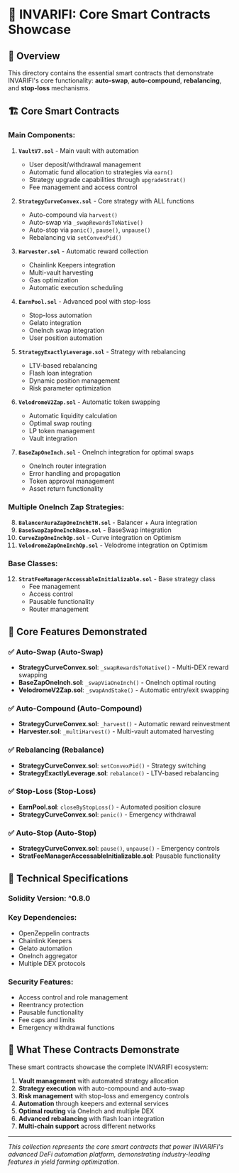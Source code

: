 # 🚀 INVARIFI: Core Smart Contracts Showcase

## 📖 Overview

This directory contains the essential smart contracts that demonstrate INVARIFI's core functionality: **auto-swap**, **auto-compound**, **rebalancing**, and **stop-loss** mechanisms.

## 🏗️ Core Smart Contracts

### **Main Components:**

1. **`VaultV7.sol`** - Main vault with automation
   - User deposit/withdrawal management
   - Automatic fund allocation to strategies via `earn()`
   - Strategy upgrade capabilities through `upgradeStrat()`
   - Fee management and access control

2. **`StrategyCurveConvex.sol`** - Core strategy with ALL functions
   - Auto-compound via `harvest()`
   - Auto-swap via `_swapRewardsToNative()`
   - Auto-stop via `panic()`, `pause()`, `unpause()`
   - Rebalancing via `setConvexPid()`

3. **`Harvester.sol`** - Automatic reward collection
   - Chainlink Keepers integration
   - Multi-vault harvesting
   - Gas optimization
   - Automatic execution scheduling

4. **`EarnPool.sol`** - Advanced pool with stop-loss
   - Stop-loss automation
   - Gelato integration
   - OneInch swap integration
   - User position automation

5. **`StrategyExactlyLeverage.sol`** - Strategy with rebalancing
   - LTV-based rebalancing
   - Flash loan integration
   - Dynamic position management
   - Risk parameter optimization

6. **`VelodromeV2Zap.sol`** - Automatic token swapping
   - Automatic liquidity calculation
   - Optimal swap routing
   - LP token management
   - Vault integration

7. **`BaseZapOneInch.sol`** - OneInch integration for optimal swaps
   - OneInch router integration
   - Error handling and propagation
   - Token approval management
   - Asset return functionality

### **Multiple OneInch Zap Strategies:**

8. **`BalancerAuraZapOneInchETH.sol`** - Balancer + Aura integration
9. **`BaseSwapZapOneInchBase.sol`** - BaseSwap integration
10. **`CurveZapOneInchOp.sol`** - Curve integration on Optimism
11. **`VelodromeZapOneInchOp.sol`** - Velodrome integration on Optimism

### **Base Classes:**

12. **`StratFeeManagerAccessableInitializable.sol`** - Base strategy class
    - Fee management
    - Access control
    - Pausable functionality
    - Router management

## 🔄 Core Features Demonstrated

### **✅ Auto-Swap (Auto-Swap)**
- **StrategyCurveConvex.sol**: `_swapRewardsToNative()` - Multi-DEX reward swapping
- **BaseZapOneInch.sol**: `_swapViaOneInch()` - OneInch optimal routing
- **VelodromeV2Zap.sol**: `_swapAndStake()` - Automatic entry/exit swapping

### **✅ Auto-Compound (Auto-Compound)**
- **StrategyCurveConvex.sol**: `_harvest()` - Automatic reward reinvestment
- **Harvester.sol**: `_multiHarvest()` - Multi-vault automated harvesting

### **✅ Rebalancing (Rebalance)**
- **StrategyCurveConvex.sol**: `setConvexPid()` - Strategy switching
- **StrategyExactlyLeverage.sol**: `rebalance()` - LTV-based rebalancing

### **✅ Stop-Loss (Stop-Loss)**
- **EarnPool.sol**: `closeByStopLoss()` - Automated position closure
- **StrategyCurveConvex.sol**: `panic()` - Emergency withdrawal

### **✅ Auto-Stop (Auto-Stop)**
- **StrategyCurveConvex.sol**: `pause()`, `unpause()` - Emergency controls
- **StratFeeManagerAccessableInitializable.sol**: Pausable functionality

## 🎯 Technical Specifications

### **Solidity Version:** ^0.8.0
### **Key Dependencies:**
- OpenZeppelin contracts
- Chainlink Keepers
- Gelato automation
- OneInch aggregator
- Multiple DEX protocols

### **Security Features:**
- Access control and role management
- Reentrancy protection
- Pausable functionality
- Fee caps and limits
- Emergency withdrawal functions

## 🚀 What These Contracts Demonstrate

These smart contracts showcase the complete INVARIFI ecosystem:

1. **Vault management** with automated strategy allocation
2. **Strategy execution** with auto-compound and auto-swap
3. **Risk management** with stop-loss and emergency controls
4. **Automation** through keepers and external services
5. **Optimal routing** via OneInch and multiple DEX
6. **Advanced rebalancing** with flash loan integration
7. **Multi-chain support** across different networks

---

*This collection represents the core smart contracts that power INVARIFI's advanced DeFi automation platform, demonstrating industry-leading features in yield farming optimization.*
